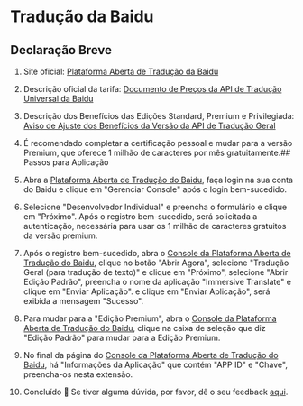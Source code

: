 # Tradução da Baidu

## Declaração Breve

1. Site oficial: [Plataforma Aberta de Tradução da Baidu](https://fanyi-api.baidu.com/)
2. Descrição oficial da tarifa: [Documento de Preços da API de Tradução Universal da Baidu](https://fanyi-api.baidu.com/product/112)
3. Descrição dos Benefícios das Edições Standard, Premium e Privilegiada: [Aviso de Ajuste dos Benefícios da Versão da API de Tradução Geral](https://fanyi-api.baidu.com/doc/8)
4. É recomendado completar a certificação pessoal e mudar para a versão Premium, que oferece 1 milhão de caracteres por mês gratuitamente.## Passos para Aplicação

1. Abra a [Plataforma Aberta de Tradução do Baidu](https://fanyi-api.baidu.com/), faça login na sua conta do Baidu e clique em "Gerenciar Console" após o login bem-sucedido.
2. Selecione "Desenvolvedor Individual" e preencha o formulário e clique em "Próximo". Após o registro bem-sucedido, será solicitada a autenticação, necessária para usar os 1 milhão de caracteres gratuitos da versão premium.
3. Após o registro bem-sucedido, abra o [Console da Plataforma Aberta de Tradução do Baidu](https://fanyi-api.baidu.com/api/trans/product/desktop), clique no botão "Abrir Agora", selecione "Tradução Geral (para tradução de texto)" e clique em "Próximo", selecione "Abrir Edição Padrão", preencha o nome da aplicação "Immersive Translate" e clique em "Enviar Aplicação". e clique em "Enviar Aplicação", será exibida a mensagem "Sucesso".
4. Para mudar para a "Edição Premium", abra o [Console da Plataforma Aberta de Tradução do Baidu](https://fanyi-api.baidu.com/api/trans/product/desktop), clique na caixa de seleção que diz "Edição Padrão" para mudar para a Edição Premium.
5. No final da página do [Console da Plataforma Aberta de Tradução do Baidu](https://fanyi-api.baidu.com/api/trans/product/desktop), há "Informações da Aplicação" que contém "APP ID" e "Chave", preencha-os nesta extensão.
6. Concluído 🎉 Se tiver alguma dúvida, por favor, dê o seu feedback [aqui](https://github.com/immersive-translate/immersive-translate/issues/137).
